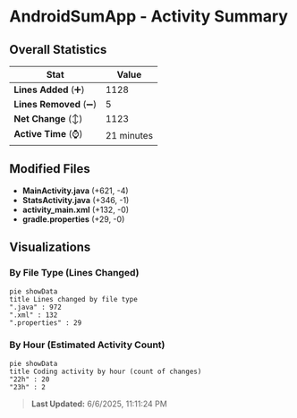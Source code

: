 # AndroidSumApp - Activity Summary 

## Overall Statistics

| Stat                   | Value                                                             |
| ---------------------- | ----------------------------------------------------------------- |
| **Lines Added** (➕)   | 1128                                          |
| **Lines Removed** (➖) | 5                                        |
| **Net Change** (↕)    | 1123                |
| **Active Time** (⌚)   | 21 minutes |


## Modified Files
- **MainActivity.java** (+621, -4)
- **StatsActivity.java** (+346, -1)
- **activity_main.xml** (+132, -0)
- **gradle.properties** (+29, -0)

## Visualizations

### By File Type (Lines Changed)

```mermaid
pie showData
title Lines changed by file type
".java" : 972
".xml" : 132
".properties" : 29
```

### By Hour (Estimated Activity Count)

```mermaid
pie showData
title Coding activity by hour (count of changes)
"22h" : 20
"23h" : 2
```


> **Last Updated:** 6/6/2025, 11:11:24 PM